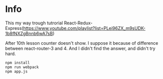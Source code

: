 # Info

This my way trough tutrorial React-Redux-Express(https://www.youtube.com/playlist?list=PLei96ZX_m9sUDK-1b8fNXZgBnnb6wA7sB)

After 10th lesson counter doesn't show. I suppose it because of difference between react-router-3 and 4. And I didn't find the answer, and didn't try hard.

```
npm install 
npm run webpack
npm app.js
```